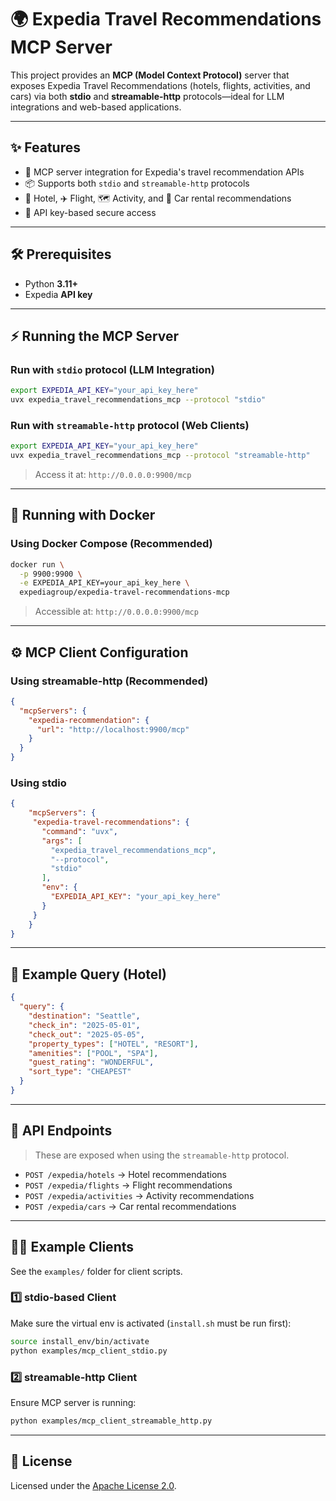 # 🌍 Expedia Travel Recommendations MCP Server

This project provides an **MCP (Model Context Protocol)** server that exposes Expedia Travel Recommendations (hotels, flights, activities, and cars) via both **stdio** and **streamable-http** protocols—ideal for LLM integrations and web-based applications.

---

## ✨ Features

- 🔌 MCP server integration for Expedia's travel recommendation APIs  
- 📦 Supports both `stdio` and `streamable-http` protocols  
- 🏨 Hotel, ✈️ Flight, 🗺️ Activity, and 🚗 Car rental recommendations  
- 🔐 API key-based secure access  

---

## 🛠 Prerequisites

- Python **3.11+**
- Expedia **API key**

---

## ⚡ Running the MCP Server

### Run with `stdio` protocol (LLM Integration)

```bash
export EXPEDIA_API_KEY="your_api_key_here"
uvx expedia_travel_recommendations_mcp --protocol "stdio"
```

### Run with `streamable-http` protocol (Web Clients)

```bash
export EXPEDIA_API_KEY="your_api_key_here"
uvx expedia_travel_recommendations_mcp --protocol "streamable-http"
```

> Access it at: `http://0.0.0.0:9900/mcp`

---

## 🐳 Running with Docker

### Using Docker Compose (Recommended)

```bash
docker run \
  -p 9900:9900 \
  -e EXPEDIA_API_KEY=your_api_key_here \
  expediagroup/expedia-travel-recommendations-mcp
```

> Accessible at: `http://0.0.0.0:9900/mcp`

---

## ⚙️ MCP Client Configuration

### Using streamable-http (Recommended)

```json
{
  "mcpServers": {
    "expedia-recommendation": {
      "url": "http://localhost:9900/mcp"
    }
  }
}
```

### Using stdio
```json
{
	"mcpServers": {
	 "expedia-travel-recommendations": { 
	   "command": "uvx", 
	   "args": [
	     "expedia_travel_recommendations_mcp", 
	     "--protocol", 
	     "stdio" 
	   ],
	   "env": { 
	     "EXPEDIA_API_KEY": "your_api_key_here" 
	   }
	 }
	}
}
```

---

## 🧪 Example Query (Hotel)

```json
{
  "query": {
    "destination": "Seattle",
    "check_in": "2025-05-01",
    "check_out": "2025-05-05",
    "property_types": ["HOTEL", "RESORT"],
    "amenities": ["POOL", "SPA"],
    "guest_rating": "WONDERFUL",
    "sort_type": "CHEAPEST"
  }
}
```

---

## 🔗 API Endpoints

> These are exposed when using the `streamable-http` protocol.

- `POST /expedia/hotels` → Hotel recommendations  
- `POST /expedia/flights` → Flight recommendations  
- `POST /expedia/activities` → Activity recommendations  
- `POST /expedia/cars` → Car rental recommendations  

---

## 🧑‍💻 Example Clients

See the `examples/` folder for client scripts.

### 1️⃣ stdio-based Client

Make sure the virtual env is activated (`install.sh` must be run first):

```bash
source install_env/bin/activate
python examples/mcp_client_stdio.py
```

### 2️⃣ streamable-http Client

Ensure MCP server is running:

```bash
python examples/mcp_client_streamable_http.py
```

---

## 📄 License

Licensed under the [Apache License 2.0](LICENSE).
